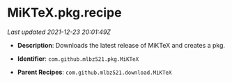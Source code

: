 # MiKTeX.pkg.recipe

_Last updated 2021-12-23 20:01:49Z_

- **Description**: Downloads the latest release of MiKTeX and creates a pkg.

- **Identifier**: `com.github.mlbz521.pkg.MiKTeX`

- **Parent Recipes**: `com.github.mlbz521.download.MiKTeX`
